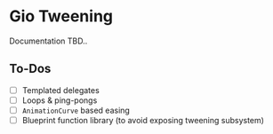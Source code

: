 ﻿# Gio Tweening

Documentation TBD..

## To-Dos
- [ ] Templated delegates
- [ ] Loops & ping-pongs
- [ ] ``AnimationCurve`` based easing
- [ ] Blueprint function library (to avoid exposing tweening subsystem)
